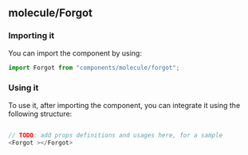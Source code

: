 ## molecule/Forgot

<!-- TODO: add a description here! -->

### Importing it

You can import the component by using:

```js
import Forgot from "components/molecule/forgot";
```

### Using it

To use it, after importing the component, you can integrate it using the following structure:

```js

// TODO: add props definitions and usages here, for a sample
<Forgot ></Forgot>

```